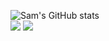![Sam's GitHub stats](https://github-readme-stats.vercel.app/api?username=Sam9913&show_icons=true&theme=tokyonight)
<br/>
![](https://github.com/Sam9913/github-stats/blob/master/generated/overview.svg)
![](https://github.com/Sam9913/github-stats/blob/master/generated/languages.svg)
